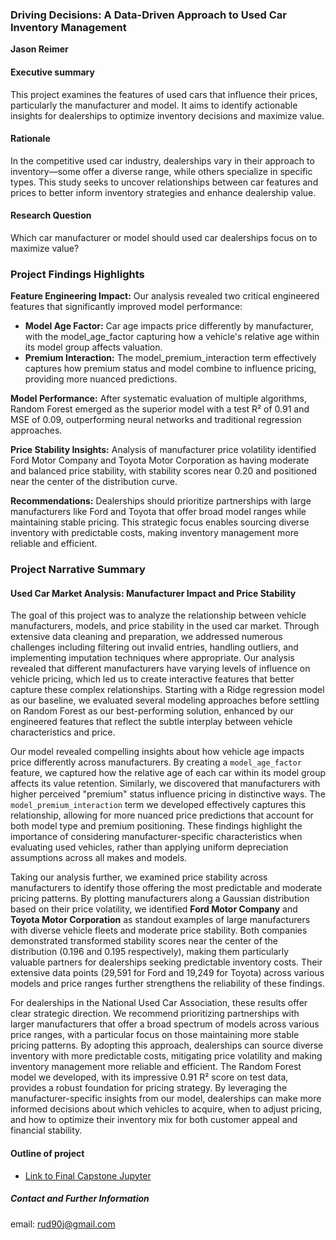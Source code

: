 ### Driving Decisions: A Data-Driven Approach to Used Car Inventory Management

**Jason Reimer**

#### Executive summary
This project examines the features of used cars that influence their prices, particularly the manufacturer and model. It aims to identify actionable insights for dealerships to optimize inventory decisions and maximize value.

#### Rationale
In the competitive used car industry, dealerships vary in their approach to inventory—some offer a diverse range, while others specialize in specific types. This study seeks to uncover relationships between car features and prices to better inform inventory strategies and enhance dealership value.

#### Research Question
Which car manufacturer or model should used car dealerships focus on to maximize value?

### Project Findings Highlights

**Feature Engineering Impact:** Our analysis revealed two critical engineered features that significantly improved model performance:
- **Model Age Factor:** Car age impacts price differently by manufacturer, with the model_age_factor capturing how a vehicle's relative age within its model group affects valuation.
- **Premium Interaction:** The model_premium_interaction term effectively captures how premium status and model combine to influence pricing, providing more nuanced predictions.

**Model Performance:** After systematic evaluation of multiple algorithms, Random Forest emerged as the superior model with a test R² of 0.91 and MSE of 0.09, outperforming neural networks and traditional regression approaches.

**Price Stability Insights:** Analysis of manufacturer price volatility identified Ford Motor Company and Toyota Motor Corporation as having moderate and balanced price stability, with stability scores near 0.20 and positioned near the center of the distribution curve.

**Recommendations:** Dealerships should prioritize partnerships with large manufacturers like Ford and Toyota that offer broad model ranges while maintaining stable pricing. This strategic focus enables sourcing diverse inventory with predictable costs, making inventory management more reliable and efficient.

### Project Narrative Summary

#### Used Car Market Analysis: Manufacturer Impact and Price Stability

The goal of this project was to analyze the relationship between vehicle manufacturers, models, and price stability in the used car market. Through extensive data cleaning and preparation, we addressed numerous challenges including filtering out invalid entries, handling outliers, and implementing imputation techniques where appropriate. Our analysis revealed that different manufacturers have varying levels of influence on vehicle pricing, which led us to create interactive features that better capture these complex relationships. Starting with a Ridge regression model as our baseline, we evaluated several modeling approaches before settling on Random Forest as our best-performing solution, enhanced by our engineered features that reflect the subtle interplay between vehicle characteristics and price.

Our model revealed compelling insights about how vehicle age impacts price differently across manufacturers. By creating a `model_age_factor` feature, we captured how the relative age of each car within its model group affects its value retention. Similarly, we discovered that manufacturers with higher perceived "premium" status influence pricing in distinctive ways. The `model_premium_interaction` term we developed effectively captures this relationship, allowing for more nuanced price predictions that account for both model type and premium positioning. These findings highlight the importance of considering manufacturer-specific characteristics when evaluating used vehicles, rather than applying uniform depreciation assumptions across all makes and models.

Taking our analysis further, we examined price stability across manufacturers to identify those offering the most predictable and moderate pricing patterns. By plotting manufacturers along a Gaussian distribution based on their price volatility, we identified **Ford Motor Company** and **Toyota Motor Corporation** as standout examples of large manufacturers with diverse vehicle fleets and moderate price stability. Both companies demonstrated transformed stability scores near the center of the distribution (0.196 and 0.195 respectively), making them particularly valuable partners for dealerships seeking predictable inventory costs. Their extensive data points (29,591 for Ford and 19,249 for Toyota) across various models and price ranges further strengthens the reliability of these findings.

For dealerships in the National Used Car Association, these results offer clear strategic direction. We recommend prioritizing partnerships with larger manufacturers that offer a broad spectrum of models across various price ranges, with a particular focus on those maintaining more stable pricing patterns. By adopting this approach, dealerships can source diverse inventory with more predictable costs, mitigating price volatility and making inventory management more reliable and efficient. The Random Forest model we developed, with its impressive 0.91 R² score on test data, provides a robust foundation for pricing strategy. By leveraging the manufacturer-specific insights from our model, dealerships can make more informed decisions about which vehicles to acquire, when to adjust pricing, and how to optimize their inventory mix for both customer appeal and financial stability.

#### Outline of project

- [Link to Final Capstone Jupyter](https://github.com/jasonbreimer/ogma/blob/main/capstone_final/capstone_final.ipynb)


##### Contact and Further Information
email: rud90j@gmail.com

